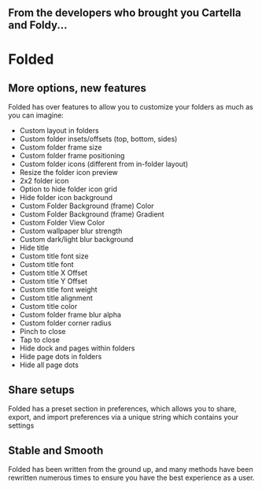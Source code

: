 ## From the developers who brought you Cartella and Foldy...
# Folded

## More options, new features
Folded has over features to allow you to customize your folders as much as you can imagine:
- Custom layout in folders
- Custom folder insets/offsets (top, bottom, sides)
- Custom folder frame size
- Custom folder frame positioning
- Custom folder icons (different from in-folder layout)
- Resize the folder icon preview
- 2x2 folder icon
- Option to hide folder icon grid
- Hide folder icon background
- Custom Folder Background (frame) Color
- Custom Folder Background (frame) Gradient
- Custom Folder View Color
- Custom wallpaper blur strength
- Custom dark/light blur background
- Hide title
- Custom title font size
- Custom title font
- Custom title X Offset
- Custom title Y Offset
- Custom title font weight
- Custom title alignment
- Custom title color
- Custom folder frame blur alpha
- Custom folder corner radius
- Pinch to close
- Tap to close
- Hide dock and pages within folders
- Hide page dots in folders
- Hide all page dots

## Share setups
Folded has a preset section in preferences, which allows you to share, export, and import preferences via a unique string which contains your settings

## Stable and Smooth
Folded has been written from the ground up, and many methods have been rewritten numerous times to ensure you have the best experience as a user.
